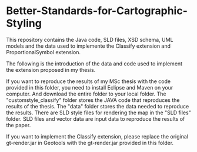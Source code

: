 # Better-Standards-for-Cartographic-Styling
This repository contains the Java code, SLD files, XSD schema, UML models and the data used to implemente the Classify extension and ProportionalSymbol extension.



The following is the introduction of the data and code used to implement the extension proposed in my thesis.

If you want to reproduce the results of my MSc thesis with the code provided in this folder, you need to install Eclipse and Maven on your computer. And download the entire folder to your local folder. The "customstyle_classify" folder stores the JAVA code that reproduces the results of the thesis. The "data" folder stores the data needed to reproduce the results. There are SLD style files for rendering the map in the "SLD files" folder. SLD files and vector data are input data to reproduce the results of the paper.

If you want to implement the Classify extension, please replace the original gt-render.jar in Geotools with the gt-render.jar provided in this folder.
